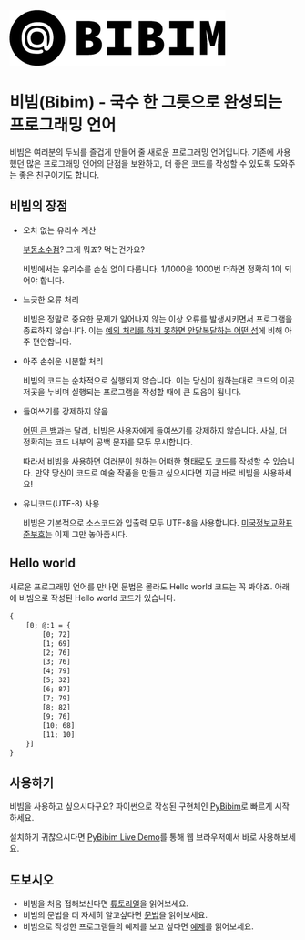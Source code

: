 ![Bibim logo](https://github.com/bibim-lang/bibim-lang.github.io/raw/master/logo.png)

# 비빔(Bibim) - 국수 한 그릇으로 완성되는 프로그래밍 언어

비빔은 여러분의 두뇌를 즐겁게 만들어 줄 새로운 프로그래밍 언어입니다.
기존에 사용했던 많은 프로그래밍 언어의 단점을 보완하고, 더 좋은 코드를 작성할 수 있도록 도와주는 좋은 친구이기도 합니다.

## 비빔의 장점

- 오차 없는 유리수 계산

    [부동소수점](https://ko.wikipedia.org/wiki/%EB%B6%80%EB%8F%99%EC%86%8C%EC%88%98%EC%A0%90)? 그게 뭐죠? 먹는건가요?

    비빔에서는 유리수를 손실 없이 다룹니다.
    1/1000을 1000번 더하면 정확히 1이 되어야 합니다.
    
- 느긋한 오류 처리

    비빔은 정말로 중요한 문제가 일어나지 않는 이상 오류를 발생시키면서 프로그램을 종료하지 않습니다.
    이는 [예외 처리를 하지 못하면 안달복달하는 어떤 섬](https://ko.wikipedia.org/wiki/%EC%9E%90%EC%99%80_%EC%84%AC)에 비해 아주 편안합니다.

- 아주 손쉬운 시분할 처리

    비빔의 코드는 순차적으로 실행되지 않습니다.
    이는 당신이 원하는대로 코드의 이곳 저곳을 누비며 실행되는 프로그램을 작성할 때에 큰 도움이 됩니다.

- 들여쓰기를 강제하지 않음

    [어떤 큰 뱀](https://ko.wikipedia.org/wiki/%ED%94%BC%ED%86%A4)과는 달리, 비빔은 사용자에게 들여쓰기를 강제하지 않습니다.
    사실, 더 정확히는 코드 내부의 공백 문자를 모두 무시합니다.

    따라서 비빔을 사용하면 여러분이 원하는 어떠한 형태로도 코드를 작성할 수 있습니다.
    만약 당신이 코드로 예술 작품을 만들고 싶으시다면 지금 바로 비빔을 사용하세요!
    
- 유니코드(UTF-8) 사용

    비빔은 기본적으로 소스코드와 입출력 모두 UTF-8을 사용합니다.
    [미국정보교환표준부호](https://ko.wikipedia.org/wiki/%EB%AF%B8%EA%B5%AD%EC%A0%95%EB%B3%B4%EA%B5%90%ED%99%98%ED%91%9C%EC%A4%80%EB%B6%80%ED%98%B8)는 이제 그만 놓아줍시다.

## Hello world

새로운 프로그래밍 언어를 만나면 문법은 몰라도 Hello world 코드는 꼭 봐야죠.
아래에 비빔으로 작성된 Hello world 코드가 있습니다.

    {
        [0; @:1 = {
            [0; 72]
            [1; 69]
            [2; 76]
            [3; 76]
            [4; 79]
            [5; 32]
            [6; 87]
            [7; 79]
            [8; 82]
            [9; 76]
            [10; 68]
            [11; 10]
        }]
    }

## 사용하기

비빔을 사용하고 싶으시다구요?
파이썬으로 작성된 구현체인 [PyBibim](https://github.com/bibim-lang/pybibim)로 빠르게 시작하세요.

설치하기 귀찮으시다면 [PyBibim Live Demo](http://bibim-lang.github.io/pybibim-demo/)를 통해 웹 브라우저에서 바로 사용해보세요.

## 도보시오

- 비빔을 처음 접해보신다면 [튜토리얼](https://github.com/bibim-lang/bibim-lang.github.io/blob/master/tutorial.md)을 읽어보세요.
- 비빔의 문법을 더 자세히 알고싶다면 [문법](https://github.com/bibim-lang/bibim-lang.github.io/blob/master/grammars.md)을 읽어보세요.
- 비빔으로 작성한 프로그램들의 예제를 보고 싶다면 [예제](https://github.com/bibim-lang/bibim-lang.github.io/blob/master/examples.md)를 읽어보세요.
